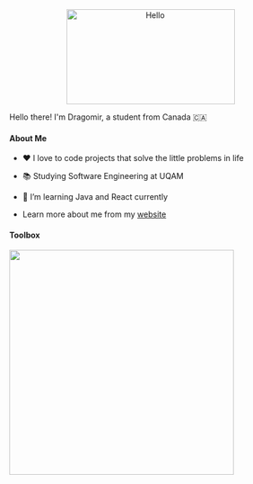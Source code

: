 
<div align="center">
   <img align="center" width="300" height="169" src="https://user-images.githubusercontent.com/77747704/170804049-584d6818-1f80-4073-bbba-563e02a3fcd2.png" alt="Hello">
</div>

Hello there! I'm Dragomir, a student from Canada 🇨🇦

#### About Me

- ❤️ I love to code projects that solve the little problems in life
- 📚 Studying Software Engineering at UQAM
- 🌱 I’m learning Java and React currently
  
-  Learn more about me from my [website](https://www.dragomir.me/)

#### Toolbox

<p align="center">
  <img align="left" width="400px" src="https://skillicons.dev/icons?i=java,cpp,c,python,typescript,react,bash,github,git,linux" />
</p>
</p>


